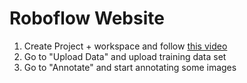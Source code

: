 
# Roboflow Website
1. Create Project + workspace and follow [this video](https://blog.roboflow.com/getting-started-with-roboflow/) 
2. Go to "Upload Data" and upload training data set
3. Go to "Annotate" and start annotating some images